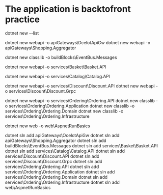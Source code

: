 # The application is backtofront practice

dotnet new --list

dotnet new webapi -o  apiGateways\OcelotApiGw
dotnet new webapi -o apiGateways\Shopping.Aggregator

dotnet new classlib -o buildBlocks\EventBus.Messages

dotnet new webapi -o services\Basket\Basket.API

dotnet new webapi -o services\Catalog\Catalog.API

dotnet new webapi -o services\Discount\Discount.API
dotnet new webapi -o services\Discount\Discount.Grpc

dotnet new webapi -o services\Ordering\Ordering.API
dotnet new classlib -o services\Ordering\Ordering.Application
dotnet new classlib -o services\Ordering\Ordering.Domain
dotnet new classlib -o services\Ordering\Ordering.Infrastructure

dotnet new web -o web\AspnetRunBasics



dotnet sln add apiGateways\OcelotApiGw
dotnet sln add apiGateways\Shopping.Aggregator
dotnet sln add buildBlocks\EventBus.Messages
dotnet sln add services\Basket\Basket.API
dotnet sln add services\Catalog\Catalog.API
dotnet sln add services\Discount\Discount.API
dotnet sln add services\Discount\Discount.Grpc
dotnet sln add services\Ordering\Ordering.API
dotnet sln add services\Ordering\Ordering.Application
dotnet sln add services\Ordering\Ordering.Domain
dotnet sln add services\Ordering\Ordering.Infrastructure
dotnet sln add web\AspnetRunBasics


